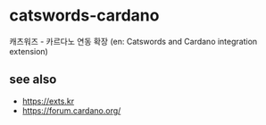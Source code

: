 # catswords-cardano
캐츠워즈 - 카르다노 연동 확장 (en: Catswords and Cardano integration extension)

## see also
- https://exts.kr
- https://forum.cardano.org/

